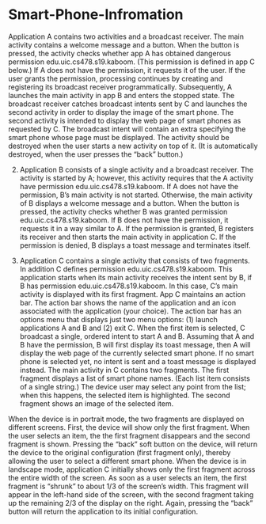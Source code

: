 # Smart-Phone-Infromation

Application A contains two activities and a broadcast receiver. The main
activity contains a welcome message and a button. When the button is pressed, the
activity checks whether app A has obtained dangerous permission
edu.uic.cs478.s19.kaboom. (This permission is defined in app C below.) If A does not
have the permission, it requests it of the user. If the user grants the permission,
processing continues by creating and registering its broadcast receiver
programmatically. Subsequently, A launches the main activity in app B and enters the
stopped state.
The broadcast receiver catches broadcast intents sent by C and launches the second
activity in order to display the image of the smart phone.
The second activity is intended to display the web page of smart phones as requested
by C. The broadcast intent will contain an extra specifying the smart phone whose
page must be displayed. The activity should be destroyed when the user starts a new
activity on top of it. (It is automatically destroyed, when the user presses the “back”
button.)


2. Application B consists of a single activity and a broadcast receiver. The
activity is started by A; however, this activity requires that the A activity have
permission edu.uic.cs478.s19.kaboom. If A does not have the permission, B’s main
activity is not started. Otherwise, the main activity of B displays a welcome message
and a button. When the button is pressed, the activity checks whether B was granted
permission edu.uic.cs478.s19.kaboom. If B does not have the permission, it requests it
in a way similar to A. If the permission is granted, B registers its receiver and then
starts the main activity in application C. If the permission is denied, B displays a toast
message and terminates itself.


3. Application C contains a single activity that consists of two fragments. In
addition C defines permission edu.uic.cs478.s19.kaboom. This application starts when
its main activity receives the intent sent by B, if B has permission
edu.uic.cs478.s19.kaboom. In this case, C’s main activity is displayed with its first
fragment.
App C maintains an action bar. The action bar shows the name of the application and
an icon associated with the application (your choice). The action bar has an options
menu that displays just two menu options: (1) launch applications A and B and (2) exit
C. When the first item is selected, C broadcast a single, ordered intent to start A and
B. Assuming that A and B have the permission, B will first display its toast
message, then A will display the web page of the currently selected smart phone. If no
smart phone is selected yet, no intent is sent and a toast message is displayed instead.
The main activity in C contains two fragments. The first fragment displays a list of
smart phone names. (Each list item consists of a single string.) The device user may
select any point from the list; when this happens, the selected item is highlighted. The
second fragment shows an image of the selected item.

When the device is in portrait mode, the two fragments are displayed on different
screens. First, the device will show only the first fragment. When the user selects an
item, the the first fragment disappears and the second fragment is shown. Pressing the
“back” soft button on the device, will return the device to the original configuration (first
fragment only), thereby allowing the user to select a different smart phone. When the
device is in landscape mode, application C initially shows only the first fragment across
the entire width of the screen. As soon as a user selects an item, the first fragment is
“shrunk” to about 1/3 of the screen’s width. This fragment will appear in the left-hand
side of the screen, with the second fragment taking up the remaining 2/3 of the display
on the right. Again, pressing the “back” button will return the application to its initial
configuration. 




